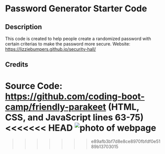 # Password Generator Starter Code

## Description

This code is created to help people create a randomized password with certain criterias to make the password more secure.
Website: https://lizziebumpers.github.io/security-hall/

## Credits

Source Code: https://github.com/coding-boot-camp/friendly-parakeet (HTML, CSS, and JavaScript lines 63-75)
<<<<<<< HEAD
![photo of webpage](https://github.com/lizziebumpers/security-hall/assets/143956760/9f6ac800-56fd-498b-b570-e145525cd362)
=======

>>>>>>> e89afb3bf7d8e8ce8970fbfdf0e5189b13703015
